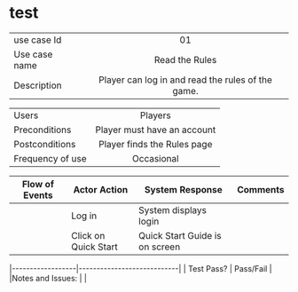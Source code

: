 # test

|               |               |
| ------------- |:-------------:|
| use case Id   | 01                                                 |
| Use case name | Read the Rules                                     |
| Description   | Player can log in and read the rules of the game.  |

|                  |                            |
|------------------|:--------------------------:|
| Users            | Players                    |
| Preconditions    | Player must have an account|
| Postconditions   | Player finds the Rules page|
| Frequency of use | Occasional                 |

| Flow of Events   | Actor Action               | System Response               | Comments         |
|------------------|----------------------------|-------------------------------|------------------| 
|                  | Log in                     | System displays login         |                  |
|                  | Click on Quick Start       | Quick Start Guide is on screen|                  |

|------------------|----------------------------|
| Test Pass?       | Pass/Fail                  |
|Notes and Issues: |                            |                          
